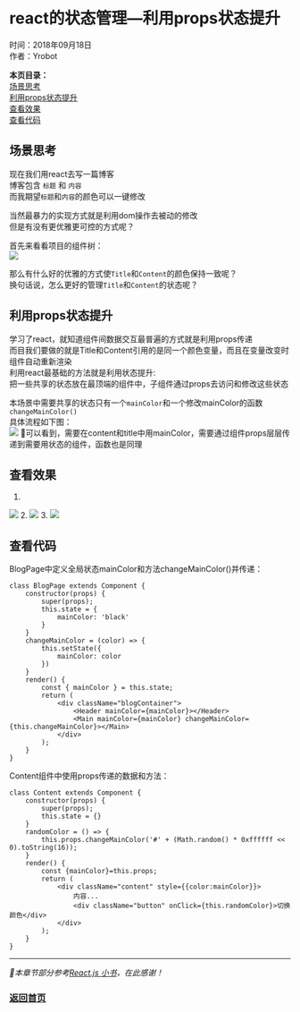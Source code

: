 # react的状态管理—利用props状态提升  
时间：2018年09月18日  
作者：Yrobot  

__本页目录：__   
[场景思考](#index)  
[利用props状态提升](#props)  
[查看效果](#result)  
[查看代码](#code)  

<a id='index'></a>

## 场景思考
现在我们用react去写一篇博客  
博客包含 `标题` 和 `内容`  
而我期望`标题`和`内容`的颜色可以一键修改  

当然最暴力的实现方式就是利用dom操作去被动的修改  
但是有没有更优雅更可控的方式呢？  

首先来看看项目的组件树：  
![](https://ws1.sinaimg.cn/large/006tNbRwgy1fvekxo7hlhj30c00aj0sy.jpg)

那么有什么好的优雅的方式使`Title`和`Content`的颜色保持一致呢？  
换句话说，怎么更好的管理`Title`和`Content`的状态呢？  


<a id='props'></a>

## 利用props状态提升
学习了react，就知道组件间数据交互最普遍的方式就是利用props传递  
而目我们要做的就是Title和Content引用的是同一个颜色变量，而且在变量改变时组件自动重新渲染  
利用react最基础的方法就是利用状态提升:  
把一些共享的状态放在最顶端的组件中，子组件通过props去访问和修改这些状态  

本场景中需要共享的状态只有一个`mainColor`和一个修改mainColor的函数`changeMainColor()`  
具体流程如下图：  
![](https://ws1.sinaimg.cn/large/006tNbRwgy1fvexnc4cbcj30ss0poacx.jpg)
可以看到，需要在content和title中用mainColor，需要通过组件props层层传递到需要用状态的组件，函数也是同理  

<a id='result'></a>

## 查看效果
1. 
![](https://ws3.sinaimg.cn/large/006tNbRwgy1fvey3e0sw6j31kw0lmdoe.jpg)
2. 
![](https://ws1.sinaimg.cn/large/006tNbRwgy1fvey3n6qu4j31kw0n1aju.jpg)
3. 
![](https://ws4.sinaimg.cn/large/006tNbRwgy1fvey3xqxwpj31kw0nntin.jpg)


<a id='code'></a>

## 查看代码

BlogPage中定义全局状态mainColor和方法changeMainColor()并传递： 
```
class BlogPage extends Component {
    constructor(props) {
        super(props);
        this.state = {
            mainColor: 'black'
        }
    }
    changeMainColor = (color) => {
        this.setState({
            mainColor: color
        })
    }
    render() {
        const { mainColor } = this.state;
        return (
            <div className="blogContainer">
                <Header mainColor={mainColor}></Header>
                <Main mainColor={mainColor} changeMainColor={this.changeMainColor}></Main>
            </div>
        );
    }
}
```
Content组件中使用props传递的数据和方法：
```
class Content extends Component {
    constructor(props) {
        super(props);
        this.state = {}
    }
    randomColor = () => {
        this.props.changeMainColor('#' + (Math.random() * 0xffffff << 0).toString(16));
    }
    render() {
        const {mainColor}=this.props;
        return (
            <div className="content" style={{color:mainColor}}>
                内容...
                <div className="button" onClick={this.randomColor}>切换颜色</div>
            </div>
        );
    }
}
```


--- 
*本章节部分参考[React.js 小书](http://huziketang.mangojuice.top/books/react/lesson29)，在此感谢！*
### [返回首页](/README.md)
